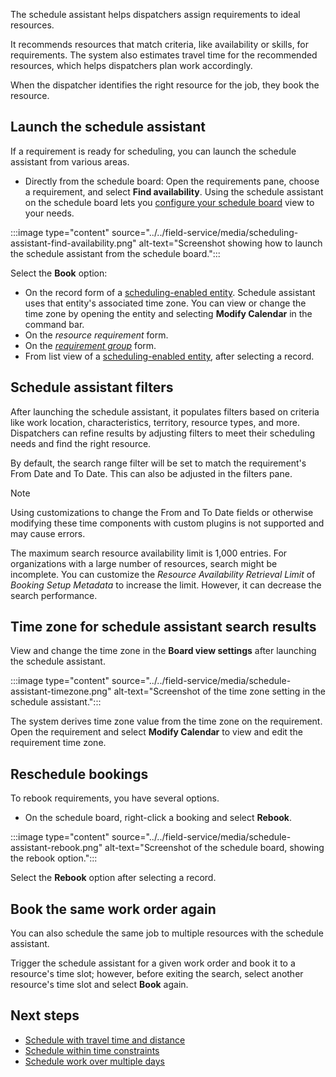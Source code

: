 The schedule assistant helps dispatchers assign requirements to ideal resources.

It recommends resources that match criteria, like availability or skills, for requirements. The system also estimates travel time for the recommended resources, which helps dispatchers plan work accordingly.

When the dispatcher identifies the right resource for the job, they book the resource.

## Launch the schedule assistant

If a requirement is ready for scheduling, you can launch the schedule assistant from various areas.

- Directly from the schedule board: Open the requirements pane, choose a requirement, and select **Find availability**. Using the schedule assistant on the schedule board lets you [configure your schedule board](../../field-service/work-with-schedule-board.md) view to your needs.

:::image type="content" source="../../field-service/media/scheduling-assistant-find-availability.png" alt-text="Screenshot showing how to launch the schedule assistant from the schedule board.":::

Select the **Book** option:

- On the record form of a [scheduling-enabled entity](../../field-service/schedule-new-entity.md). Schedule assistant uses that entity's associated time zone. You can view or change the time zone by opening the entity and selecting **Modify Calendar** in the command bar.
- On the *resource requirement* form.
- On the *[requirement group](../../field-service/multi-resource-scheduling-requirement-groups.md)* form.
- From list view of a [scheduling-enabled entity](../../field-service/schedule-new-entity.md), after selecting a record.

## Schedule assistant filters

After launching the schedule assistant, it populates filters based on criteria like work location, characteristics, territory, resource types, and more. Dispatchers can refine results by adjusting filters to meet their scheduling needs and find the right resource.

By default, the search range filter will be set to match the requirement's From Date and To Date. This can also be adjusted in the filters pane. 

> [!NOTE]
> Using customizations to change the From and To Date fields or otherwise modifying these time components with custom plugins is not supported and may cause errors.   

The maximum search resource availability limit is 1,000 entries. For organizations with a large number of resources, search might be incomplete. You can customize the *Resource Availability Retrieval Limit* of *Booking Setup Metadata* to increase the limit. However, it can decrease the search performance.

## Time zone for schedule assistant search results

View and change the time zone in the **Board view settings** after launching the schedule assistant.

:::image type="content" source="../../field-service/media/schedule-assistant-timezone.png" alt-text="Screenshot of the time zone setting in the schedule assistant.":::

The system derives time zone value from the time zone on the requirement. Open the requirement and select **Modify Calendar** to view and edit the requirement time zone.

## Reschedule bookings

To rebook requirements, you have several options.

- On the schedule board, right-click a booking and select **Rebook**.

:::image type="content" source="../../field-service/media/schedule-assistant-rebook.png" alt-text="Screenshot of the schedule board, showing the rebook option.":::

Select the **Rebook** option after selecting a record.

## Book the same work order again

You can also schedule the same job to multiple resources with the schedule assistant.

Trigger the schedule assistant for a given work order and book it to a resource's time slot; however, before exiting the search, select another resource's time slot and select **Book** again.

## Next steps

- [Schedule with travel time and distance](/dynamics365/field-service/schedule-with-travel-time)
- [Schedule within time constraints](/dynamics365/field-service/schedule-time-constraints)
- [Schedule work over multiple days](/dynamics365/field-service/schedule-multi-day-work)
